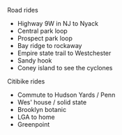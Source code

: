 Road rides
* Highway 9W in NJ to Nyack
* Central park loop
* Prospect park loop
* Bay ridge to rockaway
* Empire state trail to Westchester
* Sandy hook
* Coney island to see the cyclones

Citibike rides
* Commute to Hudson Yards / Penn
* Wes' house / solid state
* Brooklyn botanic
* LGA to home
* Greenpoint
